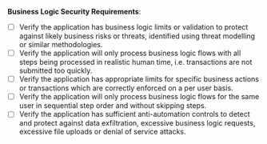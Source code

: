 <b>Business Logic Security Requirements</b>:

- [ ] Verify the application has business logic limits or validation to protect against likely business risks or threats, identified using threat modelling or similar methodologies.
- [ ] Verify the application will only process business logic flows with all steps being processed in realistic human time, i.e. transactions are not submitted too quickly.
- [ ] Verify the application has appropriate limits for specific business actions or transactions which are correctly enforced on a per user basis.
- [ ] Verify the application will only process business logic flows for the same user in sequential step order and without skipping steps.
- [ ] Verify the application has sufficient anti-automation controls to detect and protect against data exfiltration, excessive business logic requests, excessive file uploads or denial of service attacks.